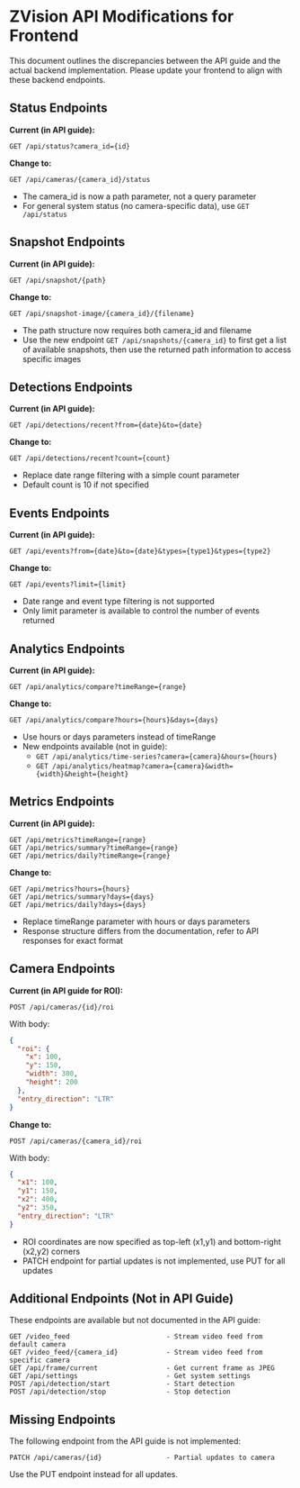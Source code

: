 # ZVision API Modifications for Frontend

This document outlines the discrepancies between the API guide and the actual backend implementation. Please update your frontend to align with these backend endpoints.

## Status Endpoints

**Current (in API guide):**
```
GET /api/status?camera_id={id}
```

**Change to:**
```
GET /api/cameras/{camera_id}/status
```

- The camera_id is now a path parameter, not a query parameter
- For general system status (no camera-specific data), use `GET /api/status`

## Snapshot Endpoints

**Current (in API guide):**
```
GET /api/snapshot/{path}
```

**Change to:**
```
GET /api/snapshot-image/{camera_id}/{filename}
```

- The path structure now requires both camera_id and filename
- Use the new endpoint `GET /api/snapshots/{camera_id}` to first get a list of available snapshots, then use the returned path information to access specific images

## Detections Endpoints

**Current (in API guide):**
```
GET /api/detections/recent?from={date}&to={date}
```

**Change to:**
```
GET /api/detections/recent?count={count}
```

- Replace date range filtering with a simple count parameter
- Default count is 10 if not specified

## Events Endpoints

**Current (in API guide):**
```
GET /api/events?from={date}&to={date}&types={type1}&types={type2}
```

**Change to:**
```
GET /api/events?limit={limit}
```

- Date range and event type filtering is not supported
- Only limit parameter is available to control the number of events returned

## Analytics Endpoints

**Current (in API guide):**
```
GET /api/analytics/compare?timeRange={range}
```

**Change to:**
```
GET /api/analytics/compare?hours={hours}&days={days}
```

- Use hours or days parameters instead of timeRange
- New endpoints available (not in guide):
  - `GET /api/analytics/time-series?camera={camera}&hours={hours}`
  - `GET /api/analytics/heatmap?camera={camera}&width={width}&height={height}`

## Metrics Endpoints

**Current (in API guide):**
```
GET /api/metrics?timeRange={range}
GET /api/metrics/summary?timeRange={range}
GET /api/metrics/daily?timeRange={range}
```

**Change to:**
```
GET /api/metrics?hours={hours}
GET /api/metrics/summary?days={days}
GET /api/metrics/daily?days={days}
```

- Replace timeRange parameter with hours or days parameters
- Response structure differs from the documentation, refer to API responses for exact format

## Camera Endpoints

**Current (in API guide for ROI):**
```
POST /api/cameras/{id}/roi
```
With body:
```json
{
  "roi": {
    "x": 100,
    "y": 150,
    "width": 300,
    "height": 200
  },
  "entry_direction": "LTR"
}
```

**Change to:**
```
POST /api/cameras/{camera_id}/roi
```
With body:
```json
{
  "x1": 100,
  "y1": 150,
  "x2": 400,
  "y2": 350,
  "entry_direction": "LTR"
}
```

- ROI coordinates are now specified as top-left (x1,y1) and bottom-right (x2,y2) corners
- PATCH endpoint for partial updates is not implemented, use PUT for all updates

## Additional Endpoints (Not in API Guide)

These endpoints are available but not documented in the API guide:

```
GET /video_feed                        - Stream video feed from default camera
GET /video_feed/{camera_id}            - Stream video feed from specific camera
GET /api/frame/current                 - Get current frame as JPEG
GET /api/settings                      - Get system settings
POST /api/detection/start              - Start detection
POST /api/detection/stop               - Stop detection
```

## Missing Endpoints

The following endpoint from the API guide is not implemented:

```
PATCH /api/cameras/{id}                - Partial updates to camera
```

Use the PUT endpoint instead for all updates. 